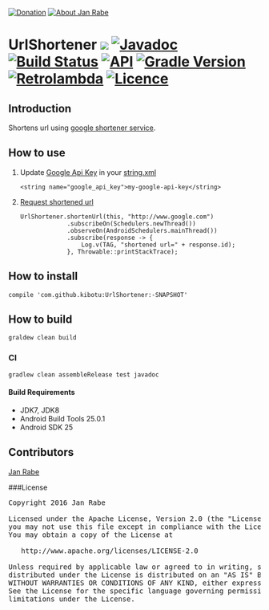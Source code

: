 [![Donation](https://img.shields.io/badge/donate-please-brightgreen.svg)](https://www.paypal.me/janrabe) [![About Jan Rabe](https://img.shields.io/badge/about-me-green.svg)](https://about.me/janrabe) 
# UrlShortener [![](https://jitpack.io/v/kibotu/UrlShortener.svg)](https://jitpack.io/#kibotu/UrlShortener) [![Javadoc](https://img.shields.io/badge/javadoc-SNAPSHOT-green.svg)](https://jitpack.io/com/github/kibotu/UrlShortener/master-SNAPSHOT/javadoc/index.html) [![Build Status](https://travis-ci.org/kibotu/UrlShortener.svg?branch=master)](https://travis-ci.org/kibotu/UrlShortener) [![API](https://img.shields.io/badge/API-15%2B-brightgreen.svg?style=flat)](https://android-arsenal.com/api?level=15)  [![Gradle Version](https://img.shields.io/badge/gradle-3.2.1-green.svg)](https://docs.gradle.org/current/release-notes) [![Retrolambda](https://img.shields.io/badge/java-8-green.svg)](https://github.com/evant/gradle-retrolambda) [![Licence](https://img.shields.io/badge/licence-Apache%202-blue.svg)](https://raw.githubusercontent.com/kibotu/UrlShortener/master/LICENSE)

## Introduction

Shortens url using [google shortener service](https://developers.google.com/url-shortener/).

## How to use

1) Update [Google Api Key](https://developers.google.com/url-shortener/v1/getting_started#APIKey) in your [string.xml](https://github.com/kibotu/UrlShortener/blob/master/lib/src/main/res/values/strings.xml)

       <string name="google_api_key">my-google-api-key</string>

2) [Request shortened url]( (https://github.com/kibotu/UrlShortener/blob/master/app/src/main/java/net/kibotu/urlshortener/app/MainActivity.java#L21-L26))

       UrlShortener.shortenUrl(this, "http://www.google.com")
                    .subscribeOn(Schedulers.newThread())
                    .observeOn(AndroidSchedulers.mainThread())
                    .subscribe(response -> {
                        Log.v(TAG, "shortened url=" + response.id);
                    }, Throwable::printStackTrace);


## How to install

    compile 'com.github.kibotu:UrlShortener:-SNAPSHOT'

## How to build

    graldew clean build
    
### CI 
    
    gradlew clean assembleRelease test javadoc
    
#### Build Requirements

- JDK7, JDK8
- Android Build Tools 25.0.1
- Android SDK 25

## Contributors

[Jan Rabe](jan.rabe@kibotu.net)

###License
<pre>
Copyright 2016 Jan Rabe

Licensed under the Apache License, Version 2.0 (the "License");
you may not use this file except in compliance with the License.
You may obtain a copy of the License at

   http://www.apache.org/licenses/LICENSE-2.0

Unless required by applicable law or agreed to in writing, software
distributed under the License is distributed on an "AS IS" BASIS,
WITHOUT WARRANTIES OR CONDITIONS OF ANY KIND, either express or implied.
See the License for the specific language governing permissions and
limitations under the License.
</pre>

